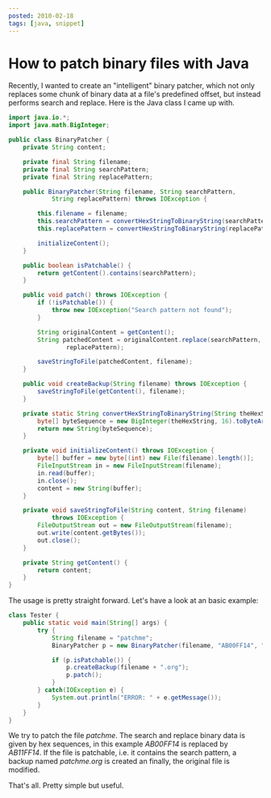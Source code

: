 ```yaml
---
posted: 2010-02-18
tags: [java, snippet]
---
```


# How to patch binary files with Java

Recently, I wanted to create an "intelligent" binary patcher, which not
only replaces some chunk of binary data at a file's predefined offset,
but instead performs search and replace. Here is the Java class I came
up with.

```java
import java.io.*;
import java.math.BigInteger;

public class BinaryPatcher {
    private String content;

    private final String filename;
    private final String searchPattern;
    private final String replacePattern;

    public BinaryPatcher(String filename, String searchPattern,
            String replacePattern) throws IOException {

        this.filename = filename;
        this.searchPattern = convertHexStringToBinaryString(searchPattern);
        this.replacePattern = convertHexStringToBinaryString(replacePattern);

        initializeContent();
    }

    public boolean isPatchable() {
        return getContent().contains(searchPattern);
    }

    public void patch() throws IOException {
        if (!isPatchable()) {
            throw new IOException("Search pattern not found");
        }

        String originalContent = getContent();
        String patchedContent = originalContent.replace(searchPattern,
                replacePattern);

        saveStringToFile(patchedContent, filename);
    }

    public void createBackup(String filename) throws IOException {
        saveStringToFile(getContent(), filename);
    }

    private static String convertHexStringToBinaryString(String theHexString) {
        byte[] byteSequence = new BigInteger(theHexString, 16).toByteArray();
        return new String(byteSequence);
    }

    private void initializeContent() throws IOException {
        byte[] buffer = new byte[(int) new File(filename).length()];
        FileInputStream in = new FileInputStream(filename);
        in.read(buffer);
        in.close();
        content = new String(buffer);
    }

    private void saveStringToFile(String content, String filename)
            throws IOException {
        FileOutputStream out = new FileOutputStream(filename);
        out.write(content.getBytes());
        out.close();
    }

    private String getContent() {
        return content;
    }
}
```

The usage is pretty straight forward. Let's have a look at an basic
example:

```java
class Tester {
    public static void main(String[] args) {
        try {
            String filename = "patchme";
            BinaryPatcher p = new BinaryPatcher(filename, "AB00FF14", "AB11FF14");

            if (p.isPatchable()) {
                p.createBackup(filename + ".org");
                p.patch();
            }
        } catch(IOException e) {
            System.out.println("ERROR: " + e.getMessage());
        }
    }
}
```

We try to patch the file *patchme*. The search and replace binary data
is given by hex sequences, in this example *AB00FF14* is replaced by
*AB11FF14*. If the file is patchable, i.e. it contains the search
pattern, a backup named *patchme.org* is created an finally, the
original file is modified.

That's all. Pretty simple but useful.